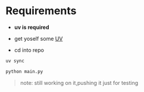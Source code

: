 
# Requirements

- **uv is required**

- get yoself some [UV](https://github.com/astral-sh/uv)
- cd into repo

```bash
uv sync
```

```bash
python main.py
```

> note: still working on it,pushing it just for testing
